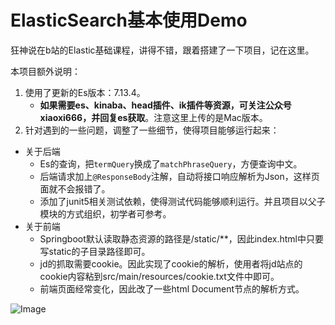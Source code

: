 # ElasticSearch基本使用Demo

狂神说在b站的Elastic基础课程，讲得不错，跟着搭建了一下项目，记在这里。

本项目额外说明：
1. 使用了更新的Es版本：7.13.4。
   - **如果需要es、kinaba、head插件、ik插件等资源，可关注公众号 xiaoxi666，并回复es获取**。注意这里上传的是Mac版本。
2. 针对遇到的一些问题，调整了一些细节，使得项目能够运行起来：
- 关于后端
    - Es的查询，把`termQuery`换成了`matchPhraseQuery`，方便查询中文。
    - 后端请求加上`@ResponseBody`注解，自动将接口响应解析为Json，这样页面就不会报错了。
    - 添加了junit5相关测试依赖，使得测试代码能够顺利运行。并且项目以父子模块的方式组织，初学者可参考。
- 关于前端
    - Springboot默认读取静态资源的路径是/static/**，因此index.html中只要写static的子目录路径即可。
    - jd的抓取需要cookie。因此实现了cookie的解析，使用者将jd站点的cookie内容粘到src/main/resources/cookie.txt文件中即可。
    - 前端页面经常变化，因此改了一些html Document节点的解析方式。

![Image](https://img2020.cnblogs.com/blog/609124/202102/609124-20210217200654195-2140549481.png)